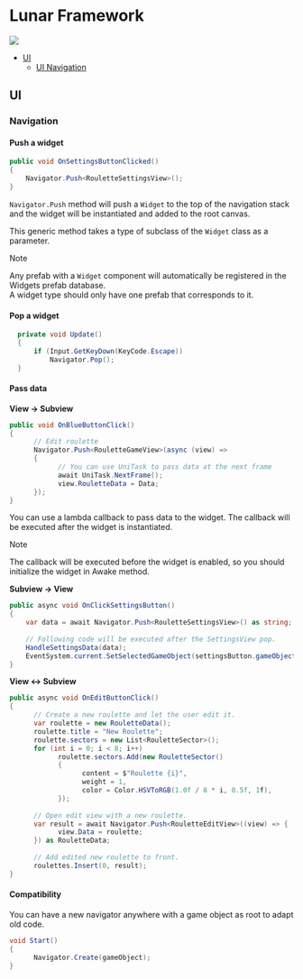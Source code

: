 # Lunar Framework

![](https://img.shields.io/badge/Unity-2021.3-green.svg?style=flat-square)



- [UI](#UI)
  - [UI Navigation](#navigation)
## UI

### Navigation

#### Push a widget

```cs
public void OnSettingsButtonClicked()  
{  
    Navigator.Push<RouletteSettingsView>();  
}
```

`Navigator.Push` method will push a `Widget` to the top of the navigation stack and the widget will be instantiated and added to the root canvas.

This generic method takes a type of subclass of the `Widget` class as a parameter.

> [!NOTE]  
> Any prefab with a `Widget` component will automatically be registered in the Widgets prefab database.  
> A widget type should only have one prefab that corresponds to it.


#### Pop a widget

```cs
  private void Update()
  {
      if (Input.GetKeyDown(KeyCode.Escape)) 
          Navigator.Pop();
  }
```

#### Pass data

**View -> Subview**

```cs
public void OnBlueButtonClick()
{
      // Edit roulette
      Navigator.Push<RouletteGameView>(async (view) =>
      {
            // You can use UniTask to pass data at the next frame
            await UniTask.NextFrame();
            view.RouletteData = Data;
      });
}
```

You can use a lambda callback to pass data to the widget. The callback will be executed after the widget is instantiated.  

> [!NOTE]  
> The callback will be executed before the widget is enabled, so you should initialize the widget in Awake method.


**Subview -> View**

```cs
public async void OnClickSettingsButton()  
{  
    var data = await Navigator.Push<RouletteSettingsView>() as string;
    
    // Following code will be executed after the SettingsView pop.
    HandleSettingsData(data);
    EventSystem.current.SetSelectedGameObject(settingsButton.gameObject);  
}
```


**View <-> Subview**


```cs
public async void OnEditButtonClick()
{
      // Create a new roulette and let the user edit it.
      var roulette = new RouletteData();
      roulette.title = "New Roulette";
      roulette.sectors = new List<RouletteSector>();
      for (int i = 0; i < 8; i++)
            roulette.sectors.Add(new RouletteSector()
            {
                  content = $"Roulette {i}",
                  weight = 1,
                  color = Color.HSVToRGB(1.0f / 8 * i, 0.5f, 1f),
            });
      
      // Open edit view with a new roulette.
      var result = await Navigator.Push<RouletteEditView>((view) => {
            view.Data = roulette;
      }) as RouletteData;
      
      // Add edited new roulette to front.
      roulettes.Insert(0, result);
}
```


#### Compatibility

You can have a new navigator anywhere with a game object as root to adapt old code.

```cs
void Start()
{
      Navigator.Create(gameObject);
}
```
